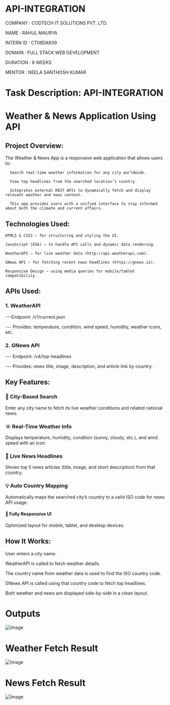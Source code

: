 # API-INTEGRATION

 
COMPANY : CODTECH IT SOLUTIONS PVT. LTD.

NAME : RAHUL MAURYA

INTERN ID : CT08DA939

DOMAIN :  FULL STACK WEB DEVELOPMENT

DURATION : 8 WEEKS

MENTOR : NEELA SANTHOSH KUMAR

# Task Description:  API-INTEGRATION

# Weather & News Application  Using API

## Project Overview:

  The Weather & News App is a responsive web application that allows users to:

      Search real-time weather information for any city worldwide.

      View top headlines from the searched location’s country.

      Integrates external REST APIs to dynamically fetch and display relevant weather and news content.

      This app provides users with a unified interface to stay informed about both the climate and current affairs.

## Technologies Used:

    HTML5 & CSS3 – for structuring and styling the UI.

    JavaScript (ES6) – to handle API calls and dynamic data rendering.

    WeatherAPI – for live weather data (http://api.weatherapi.com).

    GNews API – for fetching recent news headlines (https://gnews.io).

    Responsive Design – using media queries for mobile/tablet compatibility.

## APIs Used:
### 1. WeatherAPI

---Endpoint: /v1/current.json

--- Provides: temperature, condition, wind speed, humidity, weather icons, etc.

### 2. GNews API

--- Endpoint: /v4/top-headlines

--- Provides: news title, image, description, and article link by country.

## Key Features:
### 🔎 City-Based Search
Enter any city name to fetch its live weather conditions and related national news.

### ☀️ Real-Time Weather Info
Displays temperature, humidity, condition (sunny, cloudy, etc.), and wind speed with an icon.

### 📰 Live News Headlines
Shows top 5 news articles (title, image, and short description) from that country.

### 💡 Auto Country Mapping
Automatically maps the searched city’s country to a valid ISO code for news API usage.

#### 📱 Fully Responsive UI
Optimized layout for mobile, tablet, and desktop devices.


## How It Works:
  User enters a city name.

  WeatherAPI is called to fetch weather details.

  The country name from weather data is used to find the ISO country code.

  GNews API is called using that country code to fetch top headlines.

  Both weather and news are displayed side-by-side in a clean layout.

# Outputs

![Image](https://github.com/user-attachments/assets/83e58f12-2021-4326-8b11-3645d1d65d5d)

# Weather Fetch Result

![Image](https://github.com/user-attachments/assets/5a2e6c0c-5a35-4742-9dc0-7647c9fef66f)

# News Fetch Result

![Image](https://github.com/user-attachments/assets/879cf423-1e51-4fdd-9efd-58978f133674)




  
